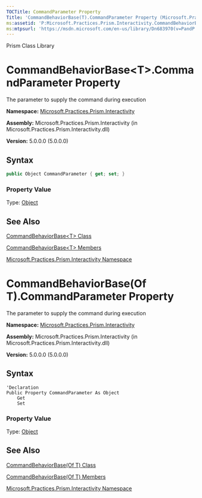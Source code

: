 ```yaml
---
TOCTitle: CommandParameter Property
Title: 'CommandBehaviorBase(T).CommandParameter Property (Microsoft.Practices.Prism.Interactivity)'
ms:assetid: 'P:Microsoft.Practices.Prism.Interactivity.CommandBehaviorBase\`1.CommandParameter'
ms:mtpsurl: 'https://msdn.microsoft.com/en-us/library/Dn683970(v=PandP.50)'
---
```


Prism Class Library

# CommandBehaviorBase&lt;T&gt;.CommandParameter Property

The parameter to supply the command during execution

**Namespace:** [Microsoft.Practices.Prism.Interactivity](https://msdn.microsoft.com/en-us/library/microsoft.practices.prism.interactivity(v=pandp.50))

**Assembly:** Microsoft.Practices.Prism.Interactivity (in Microsoft.Practices.Prism.Interactivity.dll)

**Version:** 5.0.0.0 (5.0.0.0)

## Syntax

```C#
public Object CommandParameter { get; set; }
```

### Property Value

Type: [Object](http://msdn.microsoft.com/en-us/library/e5kfa45b)

## See Also

[CommandBehaviorBase&lt;T&gt; Class](https://msdn.microsoft.com/en-us/library/dn736144(v=pandp.50))

[CommandBehaviorBase&lt;T&gt; Members](https://msdn.microsoft.com/en-us/library/dn741423(v=pandp.50))

[Microsoft.Practices.Prism.Interactivity Namespace](https://msdn.microsoft.com/en-us/library/microsoft.practices.prism.interactivity(v=pandp.50))

# CommandBehaviorBase(Of T).CommandParameter Property

The parameter to supply the command during execution

**Namespace:** [Microsoft.Practices.Prism.Interactivity](https://msdn.microsoft.com/en-us/library/microsoft.practices.prism.interactivity(v=pandp.50))

**Assembly:** Microsoft.Practices.Prism.Interactivity (in Microsoft.Practices.Prism.Interactivity.dll)

**Version:** 5.0.0.0 (5.0.0.0)

## Syntax

```VB
'Declaration
Public Property CommandParameter As Object
	Get
	Set
```

### Property Value

Type: [Object](http://msdn.microsoft.com/en-us/library/e5kfa45b)

## See Also

[CommandBehaviorBase(Of T) Class](https://msdn.microsoft.com/en-us/library/dn736144(v=pandp.50))

[CommandBehaviorBase(Of T) Members](https://msdn.microsoft.com/en-us/library/dn741423(v=pandp.50))

[Microsoft.Practices.Prism.Interactivity Namespace](https://msdn.microsoft.com/en-us/library/microsoft.practices.prism.interactivity(v=pandp.50))
